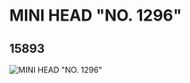 # MINI HEAD "NO. 1296"
## 15893
![MINI HEAD "NO. 1296"](https://lc-www-live-s.legocdn.com/media/bricks/5/2/6055762.jpg)
